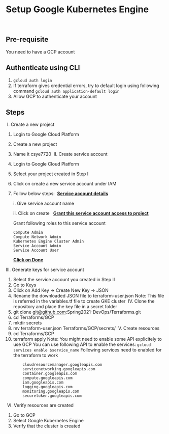 # Setup Google Kubernetes Engine
​
## Pre-requisite
You need to have a GCP account
​
## Authenticate using CLI
1. ```gcloud auth login```
2. If terraform gives credential errors, try to default login using following command
```gcloud auth application-default login```
3. Allow GCP to authenticate your account
​
​
## Steps
​
I. Create a new project
1. Login to Google Cloud Platform
2. Create a new project
3. Name it csye7720
​
II. Create service account 
1. Login to Google Cloud Platform
2. Select your project created in Step I 
3. Click on create a new service account under IAM 
3. Follow below steps:
​
    <ins>**Service account details**</ins>
    
    i. Give service account name
    
    ii. Click on create
​
​
    <ins>**Grant this service account access to project**</ins>
    
    Grant following roles to this service account
    ```
    Compute Admin
    Compute Network Admin
    Kubernetes Engine Cluster Admin
    Service Account Admin
    Service Account User
    ```
   <ins>**Click on Done**</ins>
   
III. Generate keys for service account
1. Select the service account you created in Step II
2. Go to Keys
3. Click on Add Key -> Create New Key -> JSON
4. Rename the downloaded JSON file to terraform-user.json
Note: This file is referred in the variables.tf file to create GKE cluster
​
IV. Clone the repository and place the key file in a secret folder
1. git clone git@github.com:Spring2021-DevOps/Terraforms.git
2. cd Terraforms/GCP
3. mkdir secrets
4. mv terraform-user.json Terraforms/GCP/secrets/
​
V. Create resources
1. cd Terraforms/GCP
2. terraform apply
Note: You might need to enable some API explicitely to use GCP
You can use following API to enable the services:
```gcloud services enable $service_name```
Following services need to enabled for the terraform to work
    ```
        cloudresourcemanager.googleapis.com
        servicenetworking.googleapis.com
        container.googleapis.com
        compute.googleapis.com
        iam.googleapis.com
        logging.googleapis.com
        monitoring.googleapis.com
        securetoken.googleapis.com
    ```
​
VI. Verify resources are created
1. Go to GCP
2. Select Google Kubernetes Engine
3. Verify that the cluster is created
​
